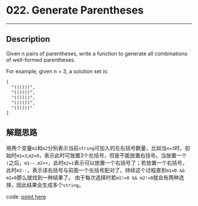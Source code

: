 # 022. Generate Parentheses
---------------

## Description
Given n pairs of parentheses, write a function to generate all combinations of well-formed parentheses.

For example, given n = 3, a solution set is:

	[
	  "((()))",
	  "(()())",
	  "(())()",
	  "()(())",
	  "()()()"
	]

## 解题思路
用两个变量`m1`和`m2`分别表示当前`string`可加入的左右括号数量，比如当`n=3`时，初始时`m1=3`,`m2=0`，表示此时可放置3个左括号，但是不能放置右括号。当放置一个`(`之后，`m1--.m2++`，此时`m2=1`表示可以放置一个右括号了；若放置一个右括号，此时`m2--`，表示该右括号与前面一个左括号配对了。持续这个过程直到`m1=0 && m2=0`那么就找到一种结果了。
由于每次选择时若`m1!=0 && m2!=0`就会有两种选择，因此结果会生成多个`string`。

code: [point here](solution_1.cpp)